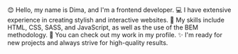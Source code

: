 
😊 Hello, my name is Dima, and I'm a frontend developer.
💻 I have extensive experience in creating stylish and interactive websites.
🚀 My skills include HTML, CSS, SASS, and JavaScript, as well as the use of the BEM methodology.
📂 You can check out my work in my profile.
✨ I'm ready for new projects and always strive for high-quality results.
